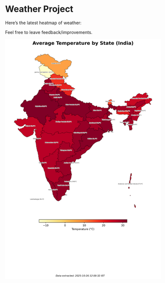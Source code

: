 # Weather Project

Here’s the latest heatmap of weather:

Feel free to leave feedback/improvements.

![India Heatmap](docs/assets/india_heatmap.png?v=FDC00A)
